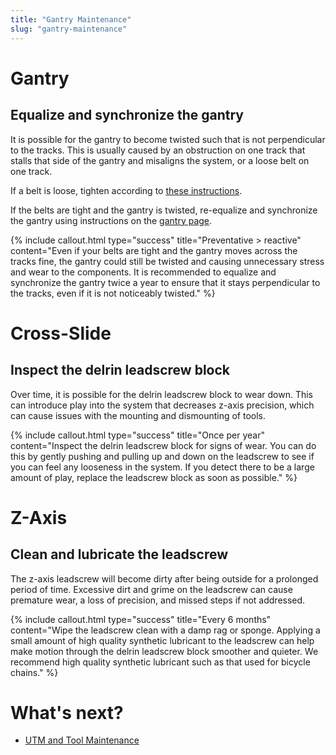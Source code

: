 ```yaml
---
title: "Gantry Maintenance"
slug: "gantry-maintenance"
---
```


# Gantry

## Equalize and synchronize the gantry
It is possible for the gantry to become twisted such that is not perpendicular to the tracks. This is usually caused by an obstruction on one track that stalls that side of the gantry and misaligns the system, or a loose belt on one track.

If a belt is loose, tighten according to [these instructions](general-maintenance.md#keep-belts-tensioned).

If the belts are tight and the gantry is twisted, re-equalize and synchronize the gantry using instructions on the [gantry page](../../assembly/gantry/attach-the-drivetrain.md#step-4-equalize-the-gantry).

{%
include callout.html
type="success"
title="Preventative > reactive"
content="Even if your belts are tight and the gantry moves across the tracks fine, the gantry could still be twisted and causing unnecessary stress and wear to the components. It is recommended to equalize and synchronize the gantry twice a year to ensure that it stays perpendicular to the tracks, even if it is not noticeably twisted."
%}


# Cross-Slide
## Inspect the delrin leadscrew block
Over time, it is possible for the delrin leadscrew block to wear down. This can introduce play into the system that decreases z-axis precision, which can cause issues with the mounting and dismounting of tools.

{%
include callout.html
type="success"
title="Once per year"
content="Inspect the delrin leadscrew block for signs of wear. You can do this by gently pushing and pulling up and down on the leadscrew to see if you can feel any looseness in the system. If you detect there to be a large amount of play, replace the leadscrew block as soon as possible."
%}


# Z-Axis
## Clean and lubricate the leadscrew
The z-axis leadscrew will become dirty after being outside for a prolonged period of time. Excessive dirt and grime on the leadscrew can cause premature wear, a loss of precision, and missed steps if not addressed.

{%
include callout.html
type="success"
title="Every 6 months"
content="Wipe the leadscrew clean with a damp rag or sponge. Applying a small amount of high quality synthetic lubricant to the leadscrew can help make motion through the delrin leadscrew block smoother and quieter. We recommend high quality synthetic lubricant such as that used for bicycle chains."
%}


# What's next?

 * [UTM and Tool Maintenance](utm-and-tool-maintenance.md)
